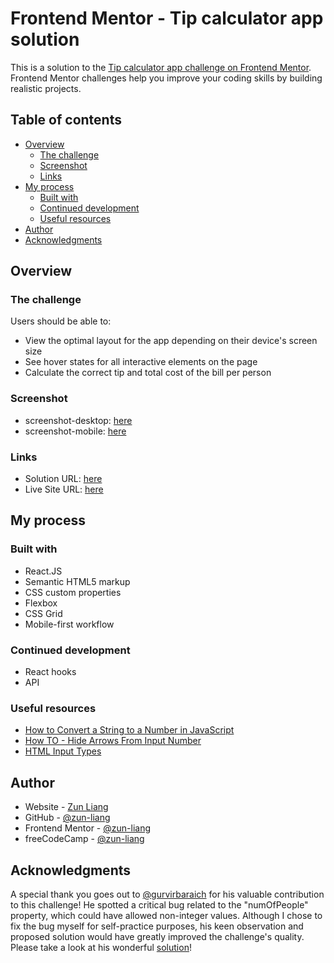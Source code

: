 # Frontend Mentor - Tip calculator app solution

This is a solution to the [Tip calculator app challenge on Frontend Mentor](https://www.frontendmentor.io/challenges/tip-calculator-app-ugJNGbJUX). Frontend Mentor challenges help you improve your coding skills by building realistic projects.

## Table of contents

- [Overview](#overview)
  - [The challenge](#the-challenge)
  - [Screenshot](#screenshot)
  - [Links](#links)
- [My process](#my-process)
  - [Built with](#built-with)
  - [Continued development](#continued-development)
  - [Useful resources](#useful-resources)
- [Author](#author)
- [Acknowledgments](#acknowledgments)

## Overview

### The challenge

Users should be able to:

- View the optimal layout for the app depending on their device's screen size
- See hover states for all interactive elements on the page
- Calculate the correct tip and total cost of the bill per person

### Screenshot

- screenshot-desktop: [here](./screenshots/screenshot-desktop.png)
- screenshot-mobile: [here](./screenshots/screenshot-mobile.png)

### Links

- Solution URL: [here](https://www.frontendmentor.io/solutions/tip-calculator-app-using-reactjs-u773PtPOnL)
- Live Site URL: [here](https://zun-liang.github.io/tip-calculator-app-main/)

## My process

### Built with

- React.JS
- Semantic HTML5 markup
- CSS custom properties
- Flexbox
- CSS Grid
- Mobile-first workflow

### Continued development

- React hooks
- API

### Useful resources

- [How to Convert a String to a Number in JavaScript](https://www.freecodecamp.org/news/how-to-convert-a-string-to-a-number-in-javascript/)
- [How TO - Hide Arrows From Input Number](https://www.w3schools.com/howto/howto_css_hide_arrow_number.asp)
- [HTML Input Types](https://www.w3schools.com/html/html_form_input_types.asp)

## Author

- Website - [Zun Liang](https://zunldev.com/)
- GitHub - [@zun-liang](https://github.com/zun-liang)
- Frontend Mentor - [@zun-liang](https://www.frontendmentor.io/profile/zun-liang)
- freeCodeCamp - [@zun-liang](https://www.freecodecamp.org/zun-liang)

## Acknowledgments

A special thank you goes out to [@gurvirbaraich](https://github.com/gurvirbaraich) for his valuable contribution to this challenge! He spotted a critical bug related to the "numOfPeople" property, which could have allowed non-integer values. Although I chose to fix the bug myself for self-practice purposes, his keen observation and proposed solution would have greatly improved the challenge's quality. Please take a look at his wonderful [solution](https://github.com/zun-liang/tip-calculator-app-main/pull/1/commits/745ba783589379c45fa8486c9a66a3985f6320dd)!
